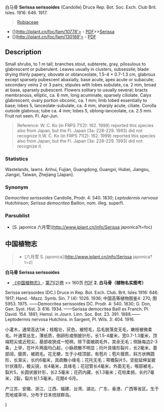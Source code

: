 白马骨 **Serissa serissoides** (Candolle) Druce Rep. Bot. Soc. Exch. Club Brit. Isles. 1916: 646. 1917.

> [Rubiaceae](http://www.iplant.cn/info/Rubiaceae?t=foc)
* [](http://iplant.cn/foc/fam/10778'> - [PDF](http://iplant.cn/foc/pdf/Rubiaceae.pdf)>>[Serissa](http://www.iplant.cn/info/Serissa?t=foc)
* [](http://iplant.cn/foc/fam/130169'> - [PDF](http://www.iplant.cn/foc/pdf/Serissa.pdf)

## Description

Small shrubs, to 1 m tall; branches stout, subterete, gray, pilosulous to glabrescent or puberulent. Leaves usually in clusters, subsessile; blade drying thinly papery, obovate or oblanceolate, 1.5-4 × 0.7-1.3 cm, glabrous except sparsely pubescent abaxially, base acute, apex acute or subacute; secondary veins 2 or 3 pairs; stipules with lobes subulate, ca. 2 mm, broad at base, sparsely pubescent. Flowers solitary to usually several; bracts membranous, elliptic, ca. 6 mm, long acuminate, sparsely ciliolate. Calyx glabrescent; ovary portion obconic, ca. 1 mm; limb lobed essentially to base; lobes 5, lanceolate-subulate, ca. 4 mm, sharply acute, ciliate. Corolla outside glabrous; tube ca. 4 mm; lobes 5, oblong-lanceolate, ca. 2.5 mm. Fruit not seen. Fl. Apr-Jun.


> Reference: 
> W. C. Ko (in FRPS 71(2): 162. 1999) reported this species also from Japan, but the Fl. Japan (3a: 228-229. 1993) did not recognize it.W. C. Ko (in FRPS 71(2): 162. 1999) reported this species also from Japan, but the Fl. Japan (3a: 228-229. 1993) did not recognize it.

### Statistics
Wastelands, lawns. Anhui, Fujian, Guangdong, Guangxi, Hubei, Jiangsu, Jiangxi, Taiwan, Zhejiang [Japan].

### Synonym
*Democritea serissoides* Candolle, Prodr. 4: 540. 1830; *Leptodermis nervosa* Hutchinson; *Serissa democritea* Baillon, nom. illeg. superfl.

### Parsublist

* [S.  japonica  六月雪](http://www.iplant.cn/info/Serissa japonica?t=foc)

## 中国植物志

> * [六月雪  S.  japonica](http://www.iplant.cn/info/Serissa japonica?t=z)


**白马骨 Serissa serissoides**

* [《中国植物志》](http://www.iplant.cn/frps)- [第71(2)卷](http://www.iplant.cn/frps/vol/71(2)) >> 160页 [PDF](http://www.iplant.cn/frps/pdf/71(2)/160a.PDF)
**2. 白马骨（植物名实图考）**

Serissa serissoides (DC.) Druce in Rep. Bot. Exch. Club. Brit. Isles 1916: 646. 1917; Hand. -Mazz. Symb. Sin. 7 (4): 1026. 1936; 中国高等植物图鉴4: 270, 图5953. 1975. ——Democritea serissoides DC. Prodr. 4: 540. 1830; G. Don, Gen. Syst. Hist. 3: 616. 1934. ——Serissa democritea Baill ex Franch. Pl. David. 154. 1881; Hemsl. in Journ. Linn. Soc. Bot. 23. 391. 1888.——Leptodermis nervosa Hutchins. in Sargent, Pl. Wils. 3: 404. 1916.

小灌木，通常高达1米；枝粗壮，灰色，被短毛，后毛脱落变无毛，嫩枝被微柔毛。叶通常丛生，薄纸质，倒卵形或倒披针形，长1.5-4厘米，宽0.7-1.3厘米，顶端短尖或近短尖，基部收狭成一短柄，除下面被疏毛外，其余无毛；侧脉每边2-3条，上举，在叶片两面均凸起，小脉疏散不明显；托叶具锥形裂片，长2毫米，基部阔，膜质，被疏毛。花无梗，生于小枝顶部，有苞片；苞片膜质，斜方状椭圆形，长渐尖，长约6毫米，具疏散小缘毛；花托无毛；萼檐裂片5，坚挺延伸呈披针状锥形，极尖锐，长4毫米，具缘毛；花冠管长4毫米，外面无毛，喉部被毛，裂片5，长圆状披针形，长2.5毫米；花药内藏，长1.3毫米；花柱柔弱，长约7毫米，2裂，裂片长1.5毫米。花期4-6月。

产江苏、安徽、浙江、江西、福建、台湾、湖北、广东、香港、广西等省区。生于荒地或草坪。分布于日本琉球群岛。

}
